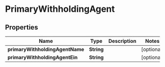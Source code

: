 

# PrimaryWithholdingAgent


## Properties

| Name | Type | Description | Notes |
|------------ | ------------- | ------------- | -------------|
|**primaryWithholdingAgentName** | **String** |  |  [optional] |
|**primaryWithholdingAgentEin** | **String** |  |  [optional] |



